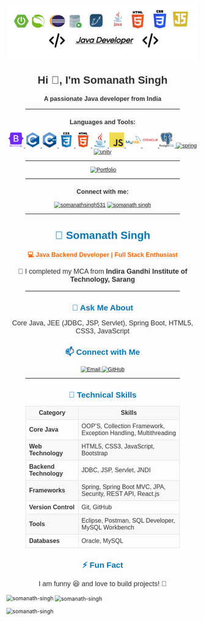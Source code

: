 ![logo](https://github.com/Somanath-Singh/Somanath-Singh/blob/main/header-img.jpg)

<div align="center" style="font-family: Arial, sans-serif; color: #333;">

<h1 align="center">Hi 👋, I'm Somanath Singh</h1>
<h3 align="center">A passionate Java developer from India</h3>

<hr style="border: 1px solid #ddd; width: 80%;">

<h3 align="center">Languages and Tools:</h3>
<p align="center"> <a href="https://getbootstrap.com" target="_blank" rel="noreferrer"> <img src="https://raw.githubusercontent.com/devicons/devicon/master/icons/bootstrap/bootstrap-plain-wordmark.svg" alt="bootstrap" width="40" height="40"/> </a> <a href="https://www.cprogramming.com/" target="_blank" rel="noreferrer"> <img src="https://raw.githubusercontent.com/devicons/devicon/master/icons/c/c-original.svg" alt="c" width="40" height="40"/> </a> <a href="https://www.w3schools.com/cpp/" target="_blank" rel="noreferrer"> <img src="https://raw.githubusercontent.com/devicons/devicon/master/icons/cplusplus/cplusplus-original.svg" alt="cplusplus" width="40" height="40"/> </a> <a href="https://www.w3schools.com/css/" target="_blank" rel="noreferrer"> <img src="https://raw.githubusercontent.com/devicons/devicon/master/icons/css3/css3-original-wordmark.svg" alt="css3" width="40" height="40"/> </a> <a href="https://www.w3.org/html/" target="_blank" rel="noreferrer"> <img src="https://raw.githubusercontent.com/devicons/devicon/master/icons/html5/html5-original-wordmark.svg" alt="html5" width="40" height="40"/> </a> <a href="https://www.java.com" target="_blank" rel="noreferrer"> <img src="https://raw.githubusercontent.com/devicons/devicon/master/icons/java/java-original.svg" alt="java" width="40" height="40"/> </a> <a href="https://developer.mozilla.org/en-US/docs/Web/JavaScript" target="_blank" rel="noreferrer"> <img src="https://raw.githubusercontent.com/devicons/devicon/master/icons/javascript/javascript-original.svg" alt="javascript" width="40" height="40"/> </a> <a href="https://www.mysql.com/" target="_blank" rel="noreferrer"> <img src="https://raw.githubusercontent.com/devicons/devicon/master/icons/mysql/mysql-original-wordmark.svg" alt="mysql" width="40" height="40"/> </a> <a href="https://www.oracle.com/" target="_blank" rel="noreferrer"> <img src="https://raw.githubusercontent.com/devicons/devicon/master/icons/oracle/oracle-original.svg" alt="oracle" width="40" height="40"/> </a> <a href="https://www.postgresql.org" target="_blank" rel="noreferrer"> <img src="https://raw.githubusercontent.com/devicons/devicon/master/icons/postgresql/postgresql-original-wordmark.svg" alt="postgresql" width="40" height="40"/> </a> <a href="https://spring.io/" target="_blank" rel="noreferrer"> <img src="https://www.vectorlogo.zone/logos/springio/springio-icon.svg" alt="spring" width="40" height="40"/> </a> <a href="https://unity.com/" target="_blank" rel="noreferrer"> <img src="https://www.vectorlogo.zone/logos/unity3d/unity3d-icon.svg" alt="unity" width="40" height="40"/> </a> </p>

<hr style="border: 1px solid #ddd; width: 80%;">


<img src="https://camo.githubusercontent.com/11f260a2d2e6b06ff7ed5f3badbf3a6007d43f88d69a3f4818644ea715c294ac/68747470733a2f2f6b6f6d617265762e636f6d2f67687076632f3f757365726e616d653d736f6d616e6174682d73696e6768266c6162656c3d50726f66696c65253230766965777326636f6c6f723d306537356236267374796c653d666c6174" alt="">
    
<a href="https://somanath-singh.github.io/Somanath-Portfolio/" target="_blank">
        <img src="https://img.shields.io/badge/Portfolio-Visit-blue?style=for-the-badge&logo=google-chrome" alt="Portfolio">
    </a>

<hr style="border: 1px solid #ddd; width: 80%;">

<h3 align="center">Connect with me:</h3>
<p align="center">
<a href="https://linkedin.com/in/somanathsingh531" target="blank"><img align="center" src="https://raw.githubusercontent.com/rahuldkjain/github-profile-readme-generator/master/src/images/icons/Social/linked-in-alt.svg" alt="somanathsingh531" height="30" width="40" /></a>
<a href="https://www.hackerrank.com/somanath singh" target="blank"><img align="center" src="https://raw.githubusercontent.com/rahuldkjain/github-profile-readme-generator/master/src/images/icons/Social/hackerrank.svg" alt="somanath singh" height="30" width="40" /></a>
</p>

<hr style="border: 1px solid #ddd; width: 80%;">

</div>

<div align="center" style="font-family: Arial, sans-serif; color: #333;">
    <h1 style="color: #0077B5;">🚀 Somanath Singh</h1>
    <h3 style="color: #ff6600;">💻 Java Backend Developer | Full Stack Enthusiast</h3>

<p style="font-size: 18px;">🔭 I completed my MCA from <strong>Indira Gandhi Institute of Technology, Sarang</strong></p>

<hr style="border: 1px solid #ddd; width: 80%;">

 <h2 style="color: #0077B5;">💬 Ask Me About</h2>
 <p style="font-size: 18px;">Core Java, JEE (JDBC, JSP, Servlet), Spring Boot, HTML5, CSS3, JavaScript</p>

 <h2 style="color: #0077B5;">📫 Connect with Me</h2>
    <p>
        <a href="mailto:somanathsingh531@gmail.com">
            <img src="https://img.shields.io/badge/Email-Me-red?style=for-the-badge&logo=gmail" alt="Email">
        </a>
        <a href="https://github.com/Somanath-Singh">
            <img src="https://img.shields.io/badge/GitHub-Profile-black?style=for-the-badge&logo=github" alt="GitHub">
        </a>
    </p>

 <hr style="border: 1px solid #ddd; width: 80%;">

<h2 style="color: #0077B5;">🌱 Technical Skills</h2>

<table style="border-collapse: collapse; width: 80%; margin: auto; font-size: 16px;">
        <tr style="background-color: #f8f8f8;">
            <th style="border: 1px solid #ddd; padding: 8px;">Category</th>
            <th style="border: 1px solid #ddd; padding: 8px;">Skills</th>
        </tr>
        <tr>
            <td style="border: 1px solid #ddd; padding: 8px;"><strong>Core Java</strong></td>
            <td style="border: 1px solid #ddd; padding: 8px;">OOP’S, Collection Framework, Exception Handling, Multithreading</td>
        </tr>
        <tr style="background-color: #f8f8f8;">
            <td style="border: 1px solid #ddd; padding: 8px;"><strong>Web Technology</strong></td>
            <td style="border: 1px solid #ddd; padding: 8px;">HTML5, CSS3, JavaScript, Bootstrap</td>
        </tr>
        <tr>
            <td style="border: 1px solid #ddd; padding: 8px;"><strong>Backend Technology</strong></td>
            <td style="border: 1px solid #ddd; padding: 8px;">JDBC, JSP, Servlet, JNDI</td>
        </tr>
        <tr style="background-color: #f8f8f8;">
            <td style="border: 1px solid #ddd; padding: 8px;"><strong>Frameworks</strong></td>
            <td style="border: 1px solid #ddd; padding: 8px;">Spring, Spring Boot MVC, JPA, Security, REST API, React.js</td>
        </tr>
        <tr>
            <td style="border: 1px solid #ddd; padding: 8px;"><strong>Version Control</strong></td>
            <td style="border: 1px solid #ddd; padding: 8px;">Git, GitHub</td>
        </tr>
        <tr style="background-color: #f8f8f8;">
            <td style="border: 1px solid #ddd; padding: 8px;"><strong>Tools</strong></td>
            <td style="border: 1px solid #ddd; padding: 8px;">Eclipse, Postman, SQL Developer, MySQL Workbench</td>
        </tr>
        <tr>
            <td style="border: 1px solid #ddd; padding: 8px;"><strong>Databases</strong></td>
            <td style="border: 1px solid #ddd; padding: 8px;">Oracle, MySQL</td>
        </tr>
    </table>

<h2 style="color: #0077B5;">⚡ Fun Fact</h2>
<p style="font-size: 18px;"> I am funny 😆 and love to build projects! 🚀</p>
</div>

<p><img align="left" src="https://github-readme-stats.vercel.app/api/top-langs?username=somanath-singh&show_icons=true&locale=en&layout=compact" alt="somanath-singh" /></p>

<p>&nbsp;<img align="center" src="https://github-readme-stats.vercel.app/api?username=somanath-singh&show_icons=true&locale=en" alt="somanath-singh" /></p>

<p><img align="center" src="https://github-readme-streak-stats.herokuapp.com/?user=somanath-singh&" alt="somanath-singh" /></p>
